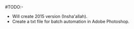#TODO:-

* Will create 2015 version (Insha'allah).
* Create a txt file for batch automation in Adobe Photoshop.

